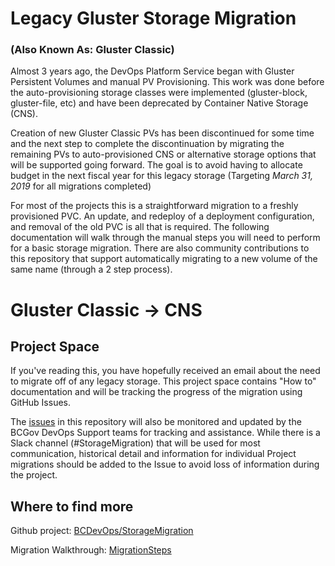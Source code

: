 # Legacy Gluster Storage Migration


### (Also Known As: Gluster Classic)

Almost 3 years ago, the DevOps Platform Service began with Gluster Persistent Volumes and manual PV Provisioning. This work was done before the auto-provisioning storage classes were implemented (gluster-block, gluster-file, etc) and have been deprecated by Container Native Storage (CNS).

Creation of new Gluster Classic PVs has been discontinued for some time and the next step to complete the discontinuation by migrating the remaining PVs to auto-provisioned CNS or alternative storage options that will be supported going forward.  The goal is to avoid having to allocate budget in the next fiscal year for this legacy storage (Targeting *March 31, 2019* for all migrations completed)

For most of the projects this is a straightforward migration to a freshly provisioned PVC. An update, and redeploy of a deployment configuration, and removal of the old PVC is all that is required.  The following documentation will walk through the manual steps you will need to perform for a basic storage migration.  There are also community contributions to this repository that support automatically migrating to a new volume of the same name (through a 2 step process).

# Gluster Classic -> CNS


## Project Space

If you've reading this, you have hopefully received an email about the need to migrate off of any legacy storage.  This project space contains "How to" documentation and will be tracking the progress of the migration using GitHub Issues.

The [issues](https://github.com/BCDevOps/StorageMigration/issues) in this repository will also be monitored and updated by the BCGov DevOps Support teams for tracking and assistance.  While there is a Slack channel (#StorageMigration) that will be used for most communication, historical detail and information for individual Project migrations should be added to the Issue to avoid loss of information during the project.

## Where to find more

Github project: [BCDevOps/StorageMigration](https://github.com/BCDevOps/StorageMigration)

Migration Walkthrough: [MigrationSteps](./MigrationSteps.md)
